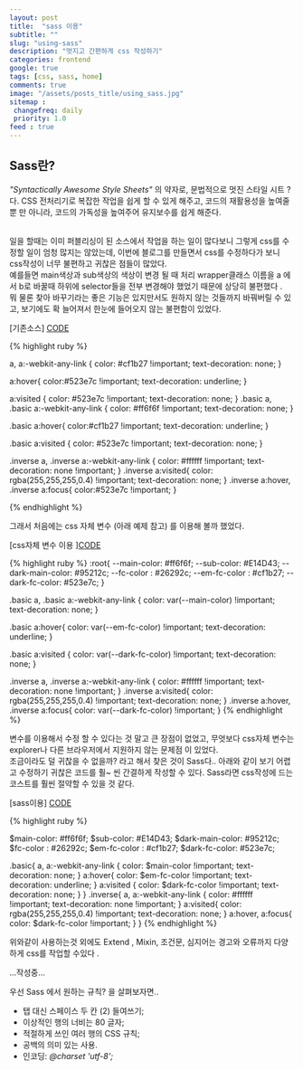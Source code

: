 ```yaml
---
layout: post
title:  "sass 이용"
subtitle: ""
slug: "using-sass"
description: "멋지고 간편하게 css 작성하기"
categories: frontend
google: true
tags: [css, sass, home]
comments: true
image: "/assets/posts_title/using_sass.jpg"
sitemap :
 changefreq: daily
 priority: 1.0
feed : true
---
```

## 	Sass란? <br>

*"Syntactically Awesome Style Sheets"* 의 약자로, 문법적으로 멋진 스타일 시트 ? 다.  CSS 전처리기로 복잡한 작업을 쉽게 할 수 있게 해주고, 코드의 재활용성을 높여줄 뿐 만 아니라,
코드의 가독성을 높여주어 유지보수를 쉽게 해준다.  
<br>

일을 할때는 이미 퍼블리싱이 된 소스에서 작업을 하는 일이 많다보니 그렇게 css를 수정할 일이 엄청 많지는 않았는데, 이번에 블로그를 만들면서 css를 수정하다가 보니 css작성이 너무 불편하고 귀찮은 점들이 많았다. <br>
예를들면 main색상과 sub색상의 색상이 변경 될 때 처리 wrapper클래스 이름을 a 에서 b로 바꿀때 하위에 selector들을 전부 변경해야 했었기 때문에 상당히 불편했다 .<br>
뭐 물론 찾아 바꾸기라는 좋은 기능은 있지만서도 원하지 않는 것들까지 바꿔버릴 수 있고,
보기에도 확 늘어져서 한눈에 들어오지 않는 불편함이 있었다. <br>

[기존소스] <a class='btn btn-code' data-toggle="collapse" href="#basic">CODE</a>
<div class="collapse_wrapper">
<div class="collapse" id="basic">
	<div class="card">
{% highlight ruby %}

a, a:-webkit-any-link {
	color: #cf1b27 !important;
	text-decoration: none;
}

a:hover{
	color:#523e7c !important;
	text-decoration: underline;
}

a:visited {
	color: #523e7c !important;
	text-decoration: none;
}
.basic a, .basic a:-webkit-any-link {
	color: #ff6f6f !important;
	text-decoration: none;
}

.basic a:hover{
	color:#cf1b27 !important;
	text-decoration: underline;
}

.basic a:visited {
	color: #523e7c !important;
	text-decoration: none;
}

.inverse a, .inverse a:-webkit-any-link {
	color: #ffffff !important;
	text-decoration: none !important;
}
.inverse a:visited{
	color: rgba(255,255,255,0.4) !important;
	text-decoration: none;
}
.inverse a:hover, .inverse a:focus{
	color:#523e7c !important;
}

{% endhighlight %}
	</div>
</div>
</div>

그래서 처음에는 css 자체 변수 (아래 예제 참고) 를 이용해 볼까 했었다.

[css자체 변수 이용 ]<a class='btn btn-code' data-toggle="collapse" href="#root">CODE</a>
<div class="collapse_wrapper">
<div class="collapse" id="root">
	<div class="card">
{% highlight ruby %}
:root{
--main-color: #ff6f6f;
--sub-color: #E14D43;
--dark-main-color: #95212c;
--fc-color : #26292c;
--em-fc-color : #cf1b27;
--dark-fc-color: #523e7c;
}

.basic a, .basic a:-webkit-any-link {
color: var(--main-color) !important;
text-decoration: none;
}

.basic a:hover{
color: var(--em-fc-color) !important;
text-decoration: underline;
}

.basic a:visited {
color: var(--dark-fc-color) !important;
text-decoration: none;
}

.inverse a, .inverse a:-webkit-any-link {
color: #ffffff !important;
text-decoration: none !important;
}
.inverse a:visited{
color: rgba(255,255,255,0.4) !important;
text-decoration: none;
}
.inverse a:hover, .inverse a:focus{
color: var(--dark-fc-color) !important;
}
{% endhighlight %}
</div></div></div>
변수를 이용해서 수정 할 수 있다는 것 말고 큰 장점이 없었고, 무엇보다 css자체 변수는 explorer나 다른 브라우저에서 지원하지 않는 문제점 이 있었다.

<br>
조금이라도 덜 귀찮을 수 없을까?  라고 해서 찾은 것이
Sass다..
아래와 같이 보기 어렵고 수정하기 귀찮은 코드를 훨~ 씬 간결하게 작성할 수 있다.  
Sass라면 css작성에 드는 코스트를 훨씬 절약할 수 있을 것 같다. <br>

[sass이용] <a class='btn btn-code' data-toggle="collapse" href="#sass">CODE</a>
<div class="collapse_wrapper">
<div class="collapse" id="sass">
<div class="card">
{% highlight ruby %}

$main-color: #ff6f6f;
$sub-color: #E14D43;
$dark-main-color: #95212c;
$fc-color : #26292c;
$em-fc-color : #cf1b27;
$dark-fc-color: #523e7c;

.basic{
a, a:-webkit-any-link {
color: $main-color !important;
text-decoration: none;
}
a:hover{
color: $em-fc-color !important;
text-decoration: underline;
}
a:visited {
color: $dark-fc-color !important;
text-decoration: none;
}
}
.inverse{
a,  a:-webkit-any-link {
color: #ffffff !important;
text-decoration: none !important;
}
a:visited{
color: rgba(255,255,255,0.4) !important;
text-decoration: none;
}
a:hover, a:focus{
color: $dark-fc-color !important;
}
}
{% endhighlight %}

</div></div></div>
위와같이 사용하는것 외에도 Extend , Mixin, 조건문, 심지어는 경고와 오류까지 다양하게 css를 작업할 수있다 .

...작성중...

우선 Sass 에서 원하는 규칙? 을 살펴보자면..
- 탭 대신 스페이스 두 칸 (2) 들여쓰기;
- 이상적인 행의 너비는 80 글자;
- 적절하게 쓰인 여러 행의 CSS 규칙;
- 공백의 의미 있는 사용.
- 인코딩: *@charset 'utf-8';*  
